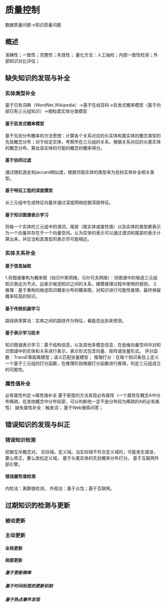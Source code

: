 # 质量控制
数据质量问题->知识质量问题
## 概述
准确性；一致性；完整性；失效性；
量化方法：人工抽检；内部一致性检测；外部知识对比评估；
## 缺失知识的发现与补全
### 实体类型补全
基于已有词典（WordNet,Wikipedia）->基于在线百科->启发式概率模型（基于内部已有三元组知识）->细粒度实体分类模型
#### 基于启发式概率模型
基于先验分布概率的方法思想：计算各个关系对应的头实体和尾实体的概念类型的先验概念分布；对于给定实体，考察所在三元组的关系，根据关系对应的头尾实体的概念分布，算出该实体的可能的概念的概率得分。
#### 基于协同过滤
通过随机游走和jaccard相似度，根据邻居实体的类型来为目标实体补全相关类型。
#### 基于特征工程的深度模型
从三元组中生成特征向量并通过深度网络挖掘深层特征。
#### 基于知识图谱表示学习
将每一个实体的三元组中的谓词，尾部（尾实体或属性值）以及实体的类型都表示为一个向量并存在于一个向量空间。认为实体的表示可以通过谓词和尾部的表示计算出来，并应当和其类型的表示尽可能相近。
### 实体关系补全
#### 基于信息抽取
1.将图谱重构为概率图（如贝叶斯网络，马尔可夫网络）：将图谱中的候选三元组知识表达为节点，边表示候选知识之间的关系，建模推理过程中使用的规则。
2.推理：基于重构的候选知识概率分布的概率图，对知识进行可能性推理，最终保留概率较高的知识。
#### 基于传统机器学习
路径排序算法：实体之间的路径作为特征，看能否达到来预测。
#### 基于表示学习技术
知识图谱表示学习：基于结构信息，以及其他多模态信息，在低维向量空间中对知识图谱中的实体和关系进行表示，表示形式包含向量、矩阵或张量形式。
评分函数：TransE等距离模型；语义匹配张量模型；
推理打分：在每个知识条目上定义一个基于三元组的打分函数，在推理阶段根据打分函数进行推理，判定三元组成立的可能性。
### 属性值补全
必有属性判定->属性值补全 
基于密度的方法发现必有属性（一个属性在概念A中分布稀疏，在其他概念中分布较密，可以判断他一定不是分布较为稀疏的A的必有属性）
缺失属性补全：触发词；
基于Web搜索问答；
## 错误知识的发现与纠正
### 错误知识检测
挖掘互斥概念对。 
实际域。定义域。当实际域不符合定义域时，可能发生错误，要么修正，要么放松定义域。
基于头尾实体的先验概率分布打分。
基于互联网外部引擎。
#### 错误属性值检测
内检法：离群值检测。
外观法：基于众包；基于互联网。
## 过期知识的检测与更新
### 被动更新
### 主动更新
#### 全局更新
#### 局部更新
##### 基于更新频率
##### 基于时间标签的更新机制
##### 基于热点事件发现
